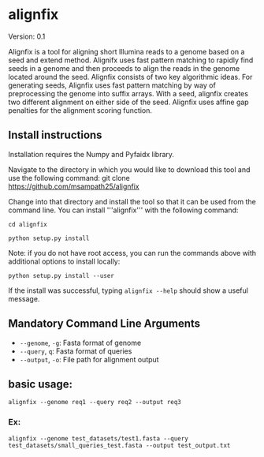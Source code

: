 # alignfix

Version: 0.1

Alignfix is a tool for aligning short Illumina reads to a genome based on a seed and extend method.
Alignifx uses fast pattern matching to rapidly find seeds in a genome and then proceeds to align the reads 
in the genome located around the seed. Alignfix consists of two key algorithmic ideas. For generating seeds,
Alignfix uses fast pattern matching by way of preprocessing the genome into suffix arrays. With a seed, alignfix creates
two different alignment on either side of the seed. Alignfix uses affine gap penalties for the alignment scoring
function.

## Install instructions
Installation requires the Numpy and Pyfaidx library.

Navigate to the directory in which you would like to download this tool and use the following command:
git clone https://github.com/msampath25/alignfix

Change into that directory and install the tool so that it can be used from the command line. You can install '''alignfix''' with the following command:
```
cd alignfix
```
```
python setup.py install
```
Note: if you do not have root access, you can run the commands above with additional options to install locally:
```
python setup.py install --user
```
If the install was successful, typing ```alignfix --help``` should show a useful message.

## Mandatory Command Line Arguments
- `--genome`, `-g`: Fasta format of genome
- `--query`, `q`: Fasta format of queries
- `--output`, `-o`: File path for alignment output

## basic usage:
```unix
alignfix --genome req1 --query req2 --output req3
```
### Ex:
```unix
alignfix --genome test_datasets/test1.fasta --query test_datasets/small_queries_test.fasta --output test_output.txt
```

